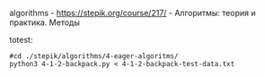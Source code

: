 algorithms - https://stepik.org/course/217/ - Алгоритмы: теория и практика. Методы

totest:
```shell
#cd ./stepik/algorithms/4-eager-algoritms/
python3 4-1-2-backpack.py < 4-1-2-backpack-test-data.txt
```

